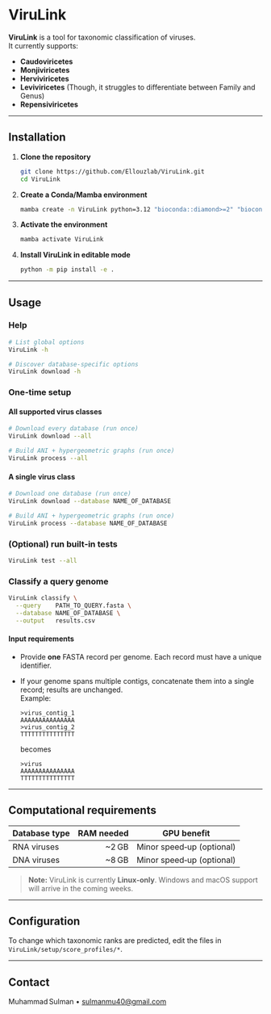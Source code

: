 # ViruLink

**ViruLink** is a tool for taxonomic classification of viruses.  
It currently supports:

- **Caudoviricetes**  
- **Monjiviricetes**  
- **Herviviricetes**
- **Leviviricetes** (Though, it struggles to differentiate between Family and Genus)
- **Repensiviricetes**

---

## Installation

1. **Clone the repository**

   ```bash
   git clone https://github.com/Ellouzlab/ViruLink.git
   cd ViruLink
   ```

2. **Create a Conda/Mamba environment**

   ```bash
   mamba create -n ViruLink python=3.12 "bioconda::diamond>=2" "bioconda::skani=0.2.2"
   ```

3. **Activate the environment**

   ```bash
   mamba activate ViruLink
   ```

4. **Install ViruLink in editable mode**

   ```bash
   python -m pip install -e .
   ```

---

## Usage

### Help

```bash
# List global options
ViruLink -h

# Discover database‑specific options
ViruLink download -h
```

### One‑time setup

#### All supported virus classes

```bash
# Download every database (run once)
ViruLink download --all

# Build ANI + hypergeometric graphs (run once)
ViruLink process --all
```

#### A single virus class

```bash
# Download one database (run once)
ViruLink download --database NAME_OF_DATABASE

# Build ANI + hypergeometric graphs (run once)
ViruLink process --database NAME_OF_DATABASE
```

### (Optional) run built‑in tests

```bash
ViruLink test --all
```

### Classify a query genome

```bash
ViruLink classify \
  --query    PATH_TO_QUERY.fasta \
  --database NAME_OF_DATABASE \
  --output   results.csv
```

#### Input requirements

- Provide **one** FASTA record per genome. Each record must have a unique identifier.  
- If your genome spans multiple contigs, concatenate them into a single record; results are unchanged.  
  Example:

  ```fasta
  >virus_contig_1
  AAAAAAAAAAAAAAA
  >virus_contig_2
  TTTTTTTTTTTTTTT
  ```

  becomes

  ```fasta
  >virus
  AAAAAAAAAAAAAAA
  TTTTTTTTTTTTTTT
  ```

---

## Computational requirements

| Database type | RAM needed | GPU benefit |
|---------------|-----------:|-------------|
| RNA viruses   | ~2 GB      | Minor speed‑up (optional) |
| DNA viruses   | ~8 GB      | Minor speed‑up (optional) |

> **Note:** ViruLink is currently **Linux‑only**. Windows and macOS support will arrive in the coming weeks.

---

## Configuration

To change which taxonomic ranks are predicted, edit the files in  
`ViruLink/setup/score_profiles/*`.

---

## Contact

Muhammad Sulman • <sulmanmu40@gmail.com>
